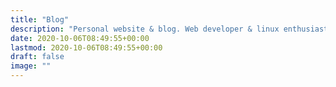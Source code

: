 ```yaml
---
title: "Blog"
description: "Personal website & blog. Web developer & linux enthusiast"
date: 2020-10-06T08:49:55+00:00
lastmod: 2020-10-06T08:49:55+00:00
draft: false
image: ""
---
```

